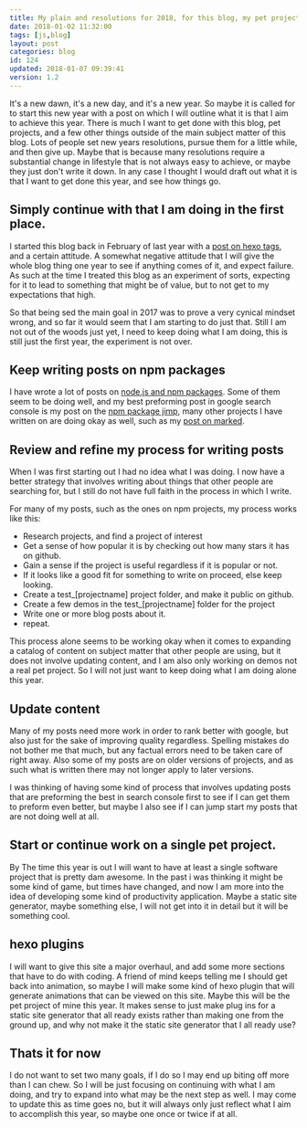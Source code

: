 ```yaml
---
title: My plain and resolutions for 2018, for this blog, my pet projects, and more.
date: 2018-01-02 11:32:00
tags: [js,blog]
layout: post
categories: blog
id: 124
updated: 2018-01-07 09:39:41
version: 1.2
---
```


It's a new dawn, it's a new day, and it's a new year. So maybe it is called for to start this new year with a post on which I will outline what it is that I aim to achieve this year. There is much I want to get done with this blog, pet projects, and a few other things outside of the main subject matter of this blog. Lots of people set new years resolutions, pursue them for a little while, and then give up. Maybe that is because many resolutions require a substantial change in lifestyle that is not always easy to achieve, or maybe they just don't write it down. In any case I thought I would draft out what it is that I want to get done this year, and see how things go.

<!-- more -->

## Simply continue with that I am doing in the first place.

I started this blog back in February of last year with a [post on hexo tags](/2017/02/04/hexo-tags/), and a certain attitude. A somewhat negative attitude that I will give the whole blog thing one year to see if anything comes of it, and expect failure. As such at the time I treated this blog as an experiment of sorts, expecting for it to lead to something that might be of value, but to not get to my expectations that high.

So that being sed the main goal in 2017 was to prove a very cynical mindset wrong, and so far it would seem that I am starting to do just that. Still I am not out of the woods just yet, I need to keep doing what I am doing, this is still just the first year, the experiment is not over.

## Keep writing posts on npm packages

I have wrote a lot of posts on [node.js and npm packages](/categories/node-js/). Some of them seem to be doing well, and my best preforming post in google search console is my post on the [npm package jimp](/2017/04/10/nodejs-jimp/), many other projects I have written on are doing okay as well, such as my [post on marked](/2017/11/19/nodejs-marked/). 

## Review and refine my process for writing posts

When I was first starting out I had no idea what I was doing. I now have a better strategy that involves writing about things that other people are searching for, but I still do not have full faith in the process in which I write.

For many of my posts, such as the ones on npm projects, my process works like this:

* Research projects, and find a project of interest
* Get a sense of how popular it is by checking out how many stars it has on github.
* Gain a sense if the project is useful regardless if it is popular or not.
* If it looks like a good fit for something to write on proceed, else keep looking.
* Create a test\_[projectname] project folder, and make it public on github.
* Create a few demos in the test\_[projectname] folder for the project
* Write one or more blog posts about it.
* repeat.

This process alone seems to be working okay when it comes to expanding a catalog of content on subject matter that other people are using, but it does not involve updating content, and I am also only working on demos not a real pet project. So I will not just want to keep doing what I am doing alone this year.

## Update content

Many of my posts need more work in order to rank better with google, but also just for the sake of improving quality regardless. Spelling mistakes do not bother me that much, but any factual errors need to be taken care of right away. Also some of my posts are on older versions of projects, and as such what is written there may not longer apply to later versions.

I was thinking of having some kind of process that involves updating posts that are preforming the best in search console first to see if I can get them to preform even better, but maybe I also see if I can jump start my posts that are not doing well at all.

## Start or continue work on a single pet project.

By The time this year is out I will want to have at least a single software project that is pretty dam awesome. In the past i was thinking it might be some kind of game, but times have changed, and now I am more into the idea of developing some kind of productivity application. Maybe a static site generator, maybe something else, I will not get into it in detail but it will be something cool.

## hexo plugins

I will want to give this site a major overhaul, and add some more sections that have to do with coding. A friend of mind keeps telling me I should get back into animation, so maybe I will make some kind of hexo plugin that will generate animations that can be viewed on this site. Maybe this will be the pet project of mine this year. It makes sense to just make plug ins for a static site generator that all ready exists rather than making one from the ground up, and why not make it the static site generator that I all ready use?

## Thats it for now

I do not want to set two many goals, if I do so I may end up biting off more than I can chew. So I will be just focusing on continuing with what I am doing, and try to expand into what may be the next step as well. I may come to update this as time goes no, but it will always only just reflect what I aim to accomplish this year, so maybe one once or twice if at all.
